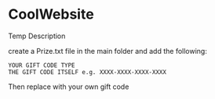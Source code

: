# CoolWebsite
Temp Description


create a Prize.txt file in the main folder and add the following:
```
YOUR GIFT CODE TYPE
THE GIFT CODE ITSELF e.g. XXXX-XXXX-XXXX-XXXX
```
Then replace with your own gift code
